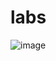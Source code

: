 # labs
![image](https://user-images.githubusercontent.com/63200486/145887424-7c9cb7bd-7d99-40b1-b755-79bebf38d314.png)
